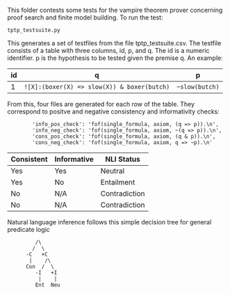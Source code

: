 This folder contests some tests for the vampire theorem prover concerning
proof search and finite model building. To run the test:

```
tptp_testsuite.py
```

This generates a set of testfiles from the file tptp_testsuite.csv. The testfile 
consists of a table with three columns, id, p, and q. The id is a numeric identifier. p is the hypothesis to be tested given
the premise q. An example:

| id  | q                                                      | p                         |
|----|--------------------------------------------------------|---------------------------|
| 1  | <code>![X]:(boxer(X) => slow(X)) & boxer(butch)</code> | <code>~slow(butch)</code> |

From this, four files are generated for each row of the table. They correspond to positve and negative consistency and 
informativity checks:

```
        'info_pos_check': 'fof(single_formula, axiom, (q => p)).\n',
        'info_neg_check': 'fof(single_formula, axiom, ~(q => p)).\n',
        'cons_pos_check': 'fof(single_formula, axiom, (q & p)).\n',
        'cons_neg_check': 'fof(single_formula, axiom, q => ~p).\n'
```


| Consistent | Informative | NLI Status     |
|------------|-------------|----------------|
| Yes        | Yes         | Neutral        |
| Yes        | No          | Entailment     |
| No         | N/A         | Contradiction  |
| No         | N/A         | Contradiction  |

Natural language inference follows this simple decision tree for general predicate logic

```
         /\
        /  \
      -C   +C
       |    /\
      Con  /  \
         -I   +I
          |    |
         Ent  Neu
```
